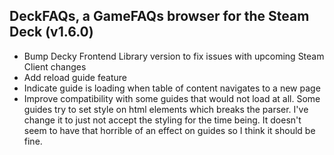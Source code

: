 ## DeckFAQs, a GameFAQs browser for the Steam Deck (v1.6.0)

-   Bump Decky Frontend Library version to fix issues with upcoming Steam Client changes
-   Add reload guide feature
-   Indicate guide is loading when table of content navigates to a new page
-   Improve compatibility with some guides that would not load at all. Some guides try to set style on html elements which breaks the parser. I've change it to just not accept the styling for the time being. It doesn't seem to have that horrible of an effect on guides so I think it should be fine.